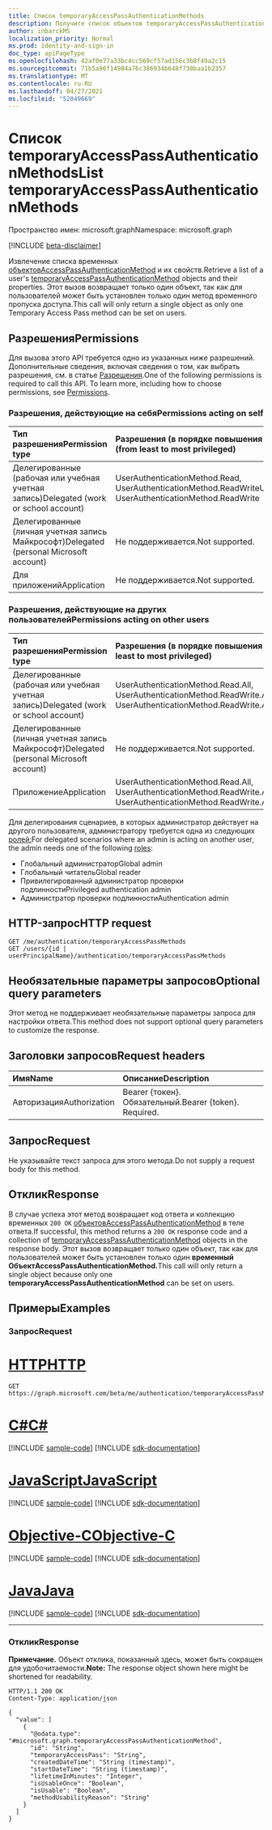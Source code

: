 ```yaml
---
title: Список temporaryAccessPassAuthenticationMethods
description: Получите список объектов temporaryAccessPassAuthenticationMethod и их свойств.
author: inbarckMS
localization_priority: Normal
ms.prod: identity-and-sign-in
doc_type: apiPageType
ms.openlocfilehash: 42af0e77a33bc4cc569cf57ad156c3b8f49a2c15
ms.sourcegitcommit: 71b5a96f14984a76c386934b648f730baa1b2357
ms.translationtype: MT
ms.contentlocale: ru-RU
ms.lasthandoff: 04/27/2021
ms.locfileid: "52049669"
---
```

# <a name="list-temporaryaccesspassauthenticationmethods"></a><span data-ttu-id="7b2d3-103">Список temporaryAccessPassAuthenticationMethods</span><span class="sxs-lookup"><span data-stu-id="7b2d3-103">List temporaryAccessPassAuthenticationMethods</span></span>
<span data-ttu-id="7b2d3-104">Пространство имен: microsoft.graph</span><span class="sxs-lookup"><span data-stu-id="7b2d3-104">Namespace: microsoft.graph</span></span>

[!INCLUDE [beta-disclaimer](../../includes/beta-disclaimer.md)]

<span data-ttu-id="7b2d3-105">Извлечение списка временных [объектовAccessPassAuthenticationMethod](../resources/temporaryaccesspassauthenticationmethod.md)  и их свойств.</span><span class="sxs-lookup"><span data-stu-id="7b2d3-105">Retrieve a list of a user's [temporaryAccessPassAuthenticationMethod](../resources/temporaryaccesspassauthenticationmethod.md)  objects and their properties.</span></span> <span data-ttu-id="7b2d3-106">Этот вызов возвращает только один объект, так как для пользователей может быть установлен только один метод временного пропуска доступа.</span><span class="sxs-lookup"><span data-stu-id="7b2d3-106">This call will only return a single object as only one Temporary Access Pass method can be set on users.</span></span>

## <a name="permissions"></a><span data-ttu-id="7b2d3-107">Разрешения</span><span class="sxs-lookup"><span data-stu-id="7b2d3-107">Permissions</span></span>
<span data-ttu-id="7b2d3-p102">Для вызова этого API требуется одно из указанных ниже разрешений. Дополнительные сведения, включая сведения о том, как выбрать разрешения, см. в статье [Разрешения](/graph/permissions-reference).</span><span class="sxs-lookup"><span data-stu-id="7b2d3-p102">One of the following permissions is required to call this API. To learn more, including how to choose permissions, see [Permissions](/graph/permissions-reference).</span></span>

### <a name="permissions-acting-on-self"></a><span data-ttu-id="7b2d3-110">Разрешения, действующие на себя</span><span class="sxs-lookup"><span data-stu-id="7b2d3-110">Permissions acting on self</span></span>

|<span data-ttu-id="7b2d3-111">Тип разрешения</span><span class="sxs-lookup"><span data-stu-id="7b2d3-111">Permission type</span></span>      | <span data-ttu-id="7b2d3-112">Разрешения (в порядке повышения привилегий)</span><span class="sxs-lookup"><span data-stu-id="7b2d3-112">Permissions (from least to most privileged)</span></span>              |
|:---------------------------------------|:-------------------------|
| <span data-ttu-id="7b2d3-113">Делегированные (рабочая или учебная учетная запись)</span><span class="sxs-lookup"><span data-stu-id="7b2d3-113">Delegated (work or school account)</span></span>     | <span data-ttu-id="7b2d3-114">UserAuthenticationMethod.Read, UserAuthenticationMethod.ReadWrite</span><span class="sxs-lookup"><span data-stu-id="7b2d3-114">UserAuthenticationMethod.Read, UserAuthenticationMethod.ReadWrite</span></span> |
| <span data-ttu-id="7b2d3-115">Делегированные (личная учетная запись Майкрософт)</span><span class="sxs-lookup"><span data-stu-id="7b2d3-115">Delegated (personal Microsoft account)</span></span> | <span data-ttu-id="7b2d3-116">Не поддерживается.</span><span class="sxs-lookup"><span data-stu-id="7b2d3-116">Not supported.</span></span> |
| <span data-ttu-id="7b2d3-117">Для приложений</span><span class="sxs-lookup"><span data-stu-id="7b2d3-117">Application</span></span>                            | <span data-ttu-id="7b2d3-118">Не поддерживается.</span><span class="sxs-lookup"><span data-stu-id="7b2d3-118">Not supported.</span></span> |

### <a name="permissions-acting-on-other-users"></a><span data-ttu-id="7b2d3-119">Разрешения, действующие на других пользователей</span><span class="sxs-lookup"><span data-stu-id="7b2d3-119">Permissions acting on other users</span></span>

|<span data-ttu-id="7b2d3-120">Тип разрешения</span><span class="sxs-lookup"><span data-stu-id="7b2d3-120">Permission type</span></span>      | <span data-ttu-id="7b2d3-121">Разрешения (в порядке повышения привилегий)</span><span class="sxs-lookup"><span data-stu-id="7b2d3-121">Permissions (from least to most privileged)</span></span>              |
|:---------------------------------------|:-------------------------|
| <span data-ttu-id="7b2d3-122">Делегированные (рабочая или учебная учетная запись)</span><span class="sxs-lookup"><span data-stu-id="7b2d3-122">Delegated (work or school account)</span></span>     | <span data-ttu-id="7b2d3-123">UserAuthenticationMethod.Read.All, UserAuthenticationMethod.ReadWrite.All</span><span class="sxs-lookup"><span data-stu-id="7b2d3-123">UserAuthenticationMethod.Read.All, UserAuthenticationMethod.ReadWrite.All</span></span> |
| <span data-ttu-id="7b2d3-124">Делегированные (личная учетная запись Майкрософт)</span><span class="sxs-lookup"><span data-stu-id="7b2d3-124">Delegated (personal Microsoft account)</span></span> | <span data-ttu-id="7b2d3-125">Не поддерживается.</span><span class="sxs-lookup"><span data-stu-id="7b2d3-125">Not supported.</span></span> |
| <span data-ttu-id="7b2d3-126">Приложение</span><span class="sxs-lookup"><span data-stu-id="7b2d3-126">Application</span></span>                            | <span data-ttu-id="7b2d3-127">UserAuthenticationMethod.Read.All, UserAuthenticationMethod.ReadWrite.All</span><span class="sxs-lookup"><span data-stu-id="7b2d3-127">UserAuthenticationMethod.Read.All, UserAuthenticationMethod.ReadWrite.All</span></span> |


<span data-ttu-id="7b2d3-128">Для делегирования сценариев, в которых администратор действует на другого пользователя, администратору требуется одна из следующих [ролей:](/azure/active-directory/users-groups-roles/directory-assign-admin-roles#available-roles)</span><span class="sxs-lookup"><span data-stu-id="7b2d3-128">For delegated scenarios where an admin is acting on another user, the admin needs one of the following [roles](/azure/active-directory/users-groups-roles/directory-assign-admin-roles#available-roles):</span></span>

* <span data-ttu-id="7b2d3-129">Глобальный администратор</span><span class="sxs-lookup"><span data-stu-id="7b2d3-129">Global admin</span></span>
* <span data-ttu-id="7b2d3-130">Глобальный читатель</span><span class="sxs-lookup"><span data-stu-id="7b2d3-130">Global reader</span></span>
* <span data-ttu-id="7b2d3-131">Привилегированный администратор проверки подлинности</span><span class="sxs-lookup"><span data-stu-id="7b2d3-131">Privileged authentication admin</span></span>
* <span data-ttu-id="7b2d3-132">Администратор проверки подлинности</span><span class="sxs-lookup"><span data-stu-id="7b2d3-132">Authentication admin</span></span>

## <a name="http-request"></a><span data-ttu-id="7b2d3-133">HTTP-запрос</span><span class="sxs-lookup"><span data-stu-id="7b2d3-133">HTTP request</span></span>

<!-- {
  "blockType": "ignored"
}
-->
``` http
GET /me/authentication/temporaryAccessPassMethods
GET /users/{id | userPrincipalName}/authentication/temporaryAccessPassMethods
```

## <a name="optional-query-parameters"></a><span data-ttu-id="7b2d3-134">Необязательные параметры запросов</span><span class="sxs-lookup"><span data-stu-id="7b2d3-134">Optional query parameters</span></span>
<span data-ttu-id="7b2d3-135">Этот метод не поддерживает необязательные параметры запроса для настройки ответа.</span><span class="sxs-lookup"><span data-stu-id="7b2d3-135">This method does not support optional query parameters to customize the response.</span></span>

## <a name="request-headers"></a><span data-ttu-id="7b2d3-136">Заголовки запросов</span><span class="sxs-lookup"><span data-stu-id="7b2d3-136">Request headers</span></span>
|<span data-ttu-id="7b2d3-137">Имя</span><span class="sxs-lookup"><span data-stu-id="7b2d3-137">Name</span></span>|<span data-ttu-id="7b2d3-138">Описание</span><span class="sxs-lookup"><span data-stu-id="7b2d3-138">Description</span></span>|
|:---|:---|
|<span data-ttu-id="7b2d3-139">Авторизация</span><span class="sxs-lookup"><span data-stu-id="7b2d3-139">Authorization</span></span>|<span data-ttu-id="7b2d3-p103">Bearer {токен}. Обязательный.</span><span class="sxs-lookup"><span data-stu-id="7b2d3-p103">Bearer {token}. Required.</span></span>|

## <a name="request"></a><span data-ttu-id="7b2d3-142">Запрос</span><span class="sxs-lookup"><span data-stu-id="7b2d3-142">Request</span></span> 
<span data-ttu-id="7b2d3-143">Не указывайте текст запроса для этого метода.</span><span class="sxs-lookup"><span data-stu-id="7b2d3-143">Do not supply a request body for this method.</span></span>

## <a name="response"></a><span data-ttu-id="7b2d3-144">Отклик</span><span class="sxs-lookup"><span data-stu-id="7b2d3-144">Response</span></span>

<span data-ttu-id="7b2d3-145">В случае успеха этот метод возвращает код ответа и коллекцию временных `200 OK` [объектовAccessPassAuthenticationMethod](../resources/temporaryaccesspassauthenticationmethod.md) в теле ответа.</span><span class="sxs-lookup"><span data-stu-id="7b2d3-145">If successful, this method returns a `200 OK` response code and a collection of [temporaryAccessPassAuthenticationMethod](../resources/temporaryaccesspassauthenticationmethod.md) objects in the response body.</span></span>  <span data-ttu-id="7b2d3-146">Этот вызов возвращает только один объект, так как для пользователей может быть установлен только один **временный ОбъектAccessPassAuthenticationMethod.**</span><span class="sxs-lookup"><span data-stu-id="7b2d3-146">This call will only return a single object because only one **temporaryAccessPassAuthenticationMethod** can be set on users.</span></span>

## <a name="examples"></a><span data-ttu-id="7b2d3-147">Примеры</span><span class="sxs-lookup"><span data-stu-id="7b2d3-147">Examples</span></span>

### <a name="request"></a><span data-ttu-id="7b2d3-148">Запрос</span><span class="sxs-lookup"><span data-stu-id="7b2d3-148">Request</span></span>

# <a name="http"></a>[<span data-ttu-id="7b2d3-149">HTTP</span><span class="sxs-lookup"><span data-stu-id="7b2d3-149">HTTP</span></span>](#tab/http)
<!-- {
  "blockType": "request",
  "name": "list_temporaryaccesspassauthenticationmethod"
}
-->
``` http
GET https://graph.microsoft.com/beta/me/authentication/temporaryAccessPassMethods
```
# <a name="c"></a>[<span data-ttu-id="7b2d3-150">C#</span><span class="sxs-lookup"><span data-stu-id="7b2d3-150">C#</span></span>](#tab/csharp)
[!INCLUDE [sample-code](../includes/snippets/csharp/list-temporaryaccesspassauthenticationmethod-csharp-snippets.md)]
[!INCLUDE [sdk-documentation](../includes/snippets/snippets-sdk-documentation-link.md)]

# <a name="javascript"></a>[<span data-ttu-id="7b2d3-151">JavaScript</span><span class="sxs-lookup"><span data-stu-id="7b2d3-151">JavaScript</span></span>](#tab/javascript)
[!INCLUDE [sample-code](../includes/snippets/javascript/list-temporaryaccesspassauthenticationmethod-javascript-snippets.md)]
[!INCLUDE [sdk-documentation](../includes/snippets/snippets-sdk-documentation-link.md)]

# <a name="objective-c"></a>[<span data-ttu-id="7b2d3-152">Objective-C</span><span class="sxs-lookup"><span data-stu-id="7b2d3-152">Objective-C</span></span>](#tab/objc)
[!INCLUDE [sample-code](../includes/snippets/objc/list-temporaryaccesspassauthenticationmethod-objc-snippets.md)]
[!INCLUDE [sdk-documentation](../includes/snippets/snippets-sdk-documentation-link.md)]

# <a name="java"></a>[<span data-ttu-id="7b2d3-153">Java</span><span class="sxs-lookup"><span data-stu-id="7b2d3-153">Java</span></span>](#tab/java)
[!INCLUDE [sample-code](../includes/snippets/java/list-temporaryaccesspassauthenticationmethod-java-snippets.md)]
[!INCLUDE [sdk-documentation](../includes/snippets/snippets-sdk-documentation-link.md)]

---



### <a name="response"></a><span data-ttu-id="7b2d3-154">Отклик</span><span class="sxs-lookup"><span data-stu-id="7b2d3-154">Response</span></span>
<span data-ttu-id="7b2d3-155">**Примечание.** Объект отклика, показанный здесь, может быть сокращен для удобочитаемости.</span><span class="sxs-lookup"><span data-stu-id="7b2d3-155">**Note:** The response object shown here might be shortened for readability.</span></span>
<!-- {
  "blockType": "response",
  "truncated": true,
  "@odata.type": "Collection(microsoft.graph.temporaryAccessPassAuthenticationMethod)"
}
-->
``` http
HTTP/1.1 200 OK
Content-Type: application/json

{
  "value": [
    {
      "@odata.type": "#microsoft.graph.temporaryAccessPassAuthenticationMethod",
      "id": "String",
      "temporaryAccessPass": "String",
      "createdDateTime": "String (timestamp)",
      "startDateTime": "String (timestamp)",
      "lifetimeInMinutes": "Integer",
      "isUsableOnce": "Boolean",
      "isUsable": "Boolean",
      "methodUsabilityReason": "String"
    }
  ]
}
```
